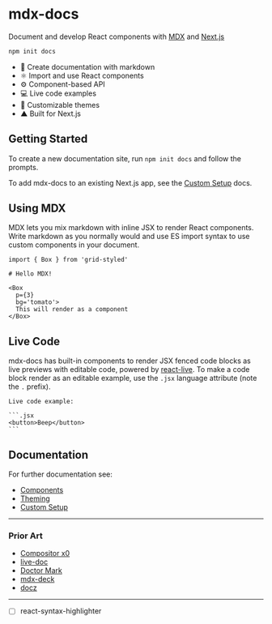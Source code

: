 
# mdx-docs

Document and develop React components with [MDX][] and [Next.js][]

```sh
npm init docs
```

- :memo: Create documentation with markdown
- :atom_symbol: Import and use React components
- :gear: Component-based API
- :computer: Live code examples
- :nail_care: Customizable themes
- ▲ Built for Next.js

## Getting Started

To create a new documentation site, run `npm init docs` and follow the prompts.

To add mdx-docs to an existing Next.js app, see the [Custom Setup](docs/custom-setup.md) docs.

## Using MDX

MDX lets you mix markdown with inline JSX to render React components.
Write markdown as you normally would and use ES import syntax to use custom components in your document.

```mdx
import { Box } from 'grid-styled'

# Hello MDX!

<Box
  p={3}
  bg='tomato'>
  This will render as a component
</Box>
```

## Live Code

mdx-docs has built-in components to render JSX fenced code blocks as live previews with editable code, powered by [react-live][].
To make a code block render as an editable example, use the `.jsx` language attribute (note the `.` prefix).

````mdx
Live code example:

```.jsx
<button>Beep</button>
```
````

[react-live]: https://github.com/formidable/react-live

## Documentation

For further documentation see:

- [Components](docs/components.md)
- [Theming](docs/theming.md)
- [Custom Setup](docs/custom-setup.md)

---

### Prior Art

- [Compositor x0][]
- [live-doc][]
- [Doctor Mark][]
- [mdx-deck][]
- [docz][]

[Compositor x0]: https://compositor.io/x0
[live-doc]: https://github.com/jxnblk/live-doc
[Doctor Mark]: https://github.com/jxnblk/doctor-mark
[mdx-deck]: https://github.com/jxnblk/mdx-deck
[docz]: https://github.com/pedronauck/docz

[MDX]: https://github.com/mdx-js/mdx
[Next.js]: https://github.com/zeit/next.js/

---

- [ ] react-syntax-highlighter

